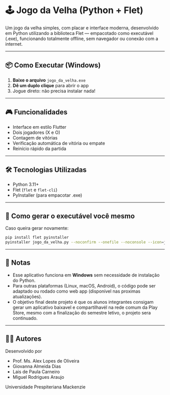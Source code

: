 # 🕹️ Jogo da Velha (Python + Flet)

Um jogo da velha simples, com placar e interface moderna, desenvolvido em Python utilizando a biblioteca Flet — empacotado como executável (.exe), funcionando totalmente offline, sem navegador ou conexão com a internet.

---

## 📦 Como Executar (Windows)

1. **Baixe o arquivo** `jogo_da_velha.exe`  
2. **Dê um duplo clique** para abrir o app  
3. Jogue direto: não precisa instalar nada!

---

## 🎮 Funcionalidades

- Interface em estilo Flutter
- Dois jogadores (X e O)
- Contagem de vitórias
- Verificação automática de vitória ou empate
- Reinício rápido da partida

---

## 🛠️ Tecnologias Utilizadas

- Python 3.11+
- Flet (`flet` e `flet-cli`)
- PyInstaller (para empacotar .exe)

---

## 🚀 Como gerar o executável você mesmo

Caso queira gerar novamente:

```bash
pip install flet pyinstaller
pyinstaller jogo_da_velha.py --noconfirm --onefile --noconsole --icon=jogoDaVelha.png
```

---

## 📌 Notas

- Esse aplicativo funciona em **Windows** sem necessidade de instalação do Python.
- Para outras plataformas (Linux, macOS, Android), o código pode ser adaptado ou rodado como web app (disponível nas proximas atualizações).
- O objetivo final deste projeto é que os alunos integrantes consigam gerar um aplicativo baixavel e compartilhavél na rede comum da Play Store, mesmo com a finalização do semestre letivo, o projeto sera continuado.

---

## 👨‍💻 Autores

Desenvolvido por 

- Prof. Ms. Alex Lopes de Oliveira
- Giovanna Almeida Dias
- Lais de Paula Carneiro
- Miguel Rodrigues Araujo

Universidade Prespiteriana Mackenzie

